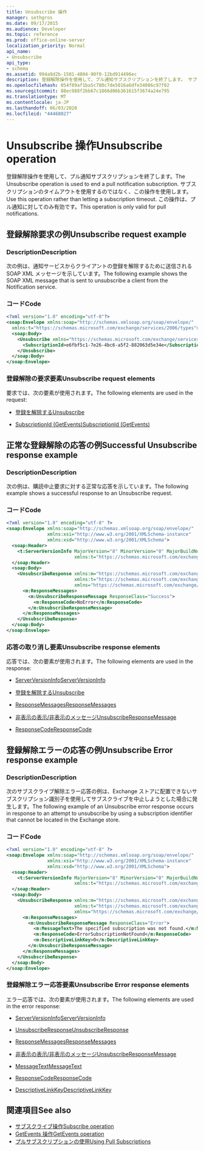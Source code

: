 ```yaml
---
title: Unsubscribe 操作
manager: sethgros
ms.date: 09/17/2015
ms.audience: Developer
ms.topic: reference
ms.prod: office-online-server
localization_priority: Normal
api_name:
- Unsubscribe
api_type:
- schema
ms.assetid: 994a9d2b-1501-4804-90f0-12bd914496ec
description: 登録解除操作を使用して、プル通知サブスクリプションを終了します。 サブスクリプションのタイムアウトを使用するのではなく、この操作を使用します。 この操作は、プル通知に対してのみ有効です。
ms.openlocfilehash: 054f89af1ba5c780c7de5016a6dfe34086c97f02
ms.sourcegitcommit: 88ec988f2bb67c1866d06b361615f3674a24e795
ms.translationtype: MT
ms.contentlocale: ja-JP
ms.lasthandoff: 06/03/2020
ms.locfileid: "44468027"
---
```

# <a name="unsubscribe-operation"></a><span data-ttu-id="06964-105">Unsubscribe 操作</span><span class="sxs-lookup"><span data-stu-id="06964-105">Unsubscribe operation</span></span>

<span data-ttu-id="06964-106">登録解除操作を使用して、プル通知サブスクリプションを終了します。</span><span class="sxs-lookup"><span data-stu-id="06964-106">The Unsubscribe operation is used to end a pull notification subscription.</span></span> <span data-ttu-id="06964-107">サブスクリプションのタイムアウトを使用するのではなく、この操作を使用します。</span><span class="sxs-lookup"><span data-stu-id="06964-107">Use this operation rather than letting a subscription timeout.</span></span> <span data-ttu-id="06964-108">この操作は、プル通知に対してのみ有効です。</span><span class="sxs-lookup"><span data-stu-id="06964-108">This operation is only valid for pull notifications.</span></span>
  
## <a name="unsubscribe-request-example"></a><span data-ttu-id="06964-109">登録解除要求の例</span><span class="sxs-lookup"><span data-stu-id="06964-109">Unsubscribe request example</span></span>

### <a name="description"></a><span data-ttu-id="06964-110">Description</span><span class="sxs-lookup"><span data-stu-id="06964-110">Description</span></span>

<span data-ttu-id="06964-111">次の例は、通知サービスからクライアントの登録を解除するために送信される SOAP XML メッセージを示しています。</span><span class="sxs-lookup"><span data-stu-id="06964-111">The following example shows the SOAP XML message that is sent to unsubscribe a client from the Notification service.</span></span>
  
### <a name="code"></a><span data-ttu-id="06964-112">コード</span><span class="sxs-lookup"><span data-stu-id="06964-112">Code</span></span>

```XML
<?xml version="1.0" encoding="utf-8"?>
<soap:Envelope xmlns:soap="http://schemas.xmlsoap.org/soap/envelope/"
  xmlns:t="https://schemas.microsoft.com/exchange/services/2006/types">
  <soap:Body>
    <Unsubscribe xmlns="https://schemas.microsoft.com/exchange/services/2006/messages">
      <SubscriptionId>e6fbf5c1-7e26-4bc6-a5f2-882063d5e34e</SubscriptionId>  
    </Unsubscribe>
  </soap:Body>
</soap:Envelope>
```

### <a name="unsubscribe-request-elements"></a><span data-ttu-id="06964-113">登録解除の要求要素</span><span class="sxs-lookup"><span data-stu-id="06964-113">Unsubscribe request elements</span></span>

<span data-ttu-id="06964-114">要求では、次の要素が使用されます。</span><span class="sxs-lookup"><span data-stu-id="06964-114">The following elements are used in the request:</span></span>
  
- [<span data-ttu-id="06964-115">登録を解除する</span><span class="sxs-lookup"><span data-stu-id="06964-115">Unsubscribe</span></span>](unsubscribe.md)
    
- [<span data-ttu-id="06964-116">SubscriptionId (GetEvents)</span><span class="sxs-lookup"><span data-stu-id="06964-116">SubscriptionId (GetEvents)</span></span>](subscriptionid-getevents.md)
    
## <a name="successful-unsubscribe-response-example"></a><span data-ttu-id="06964-117">正常な登録解除の応答の例</span><span class="sxs-lookup"><span data-stu-id="06964-117">Successful Unsubscribe response example</span></span>

### <a name="description"></a><span data-ttu-id="06964-118">Description</span><span class="sxs-lookup"><span data-stu-id="06964-118">Description</span></span>

<span data-ttu-id="06964-119">次の例は、購読中止要求に対する正常な応答を示しています。</span><span class="sxs-lookup"><span data-stu-id="06964-119">The following example shows a successful response to an Unsubscribe request.</span></span>
  
### <a name="code"></a><span data-ttu-id="06964-120">コード</span><span class="sxs-lookup"><span data-stu-id="06964-120">Code</span></span>

```xml
<?xml version="1.0" encoding="utf-8" ?>
<soap:Envelope xmlns:soap="http://schemas.xmlsoap.org/soap/envelope/" 
               xmlns:xsi="http://www.w3.org/2001/XMLSchema-instance" 
               xmlns:xsd="http://www.w3.org/2001/XMLSchema">
  <soap:Header>
    <t:ServerVersionInfo MajorVersion="8" MinorVersion="0" MajorBuildNumber="628" MinorBuildNumber="0" 
                         xmlns:t="https://schemas.microsoft.com/exchange/services/2006/types" />
  </soap:Header>
  <soap:Body>
    <UnsubscribeResponse xmlns:m="https://schemas.microsoft.com/exchange/services/2006/messages" 
                         xmlns:t="https://schemas.microsoft.com/exchange/services/2006/types" 
                         xmlns="https://schemas.microsoft.com/exchange/services/2006/messages">
      <m:ResponseMessages>
        <m:UnsubscribeResponseMessage ResponseClass="Success">
          <m:ResponseCode>NoError</m:ResponseCode>
        </m:UnsubscribeResponseMessage>
      </m:ResponseMessages>
    </UnsubscribeResponse>
  </soap:Body>
</soap:Envelope>
```

### <a name="unsubscribe-response-elements"></a><span data-ttu-id="06964-121">応答の取り消し要素</span><span class="sxs-lookup"><span data-stu-id="06964-121">Unsubscribe response elements</span></span>

<span data-ttu-id="06964-122">応答では、次の要素が使用されます。</span><span class="sxs-lookup"><span data-stu-id="06964-122">The following elements are used in the response:</span></span>
  
- [<span data-ttu-id="06964-123">ServerVersionInfo</span><span class="sxs-lookup"><span data-stu-id="06964-123">ServerVersionInfo</span></span>](serverversioninfo.md)
    
- [<span data-ttu-id="06964-124">登録を解除する</span><span class="sxs-lookup"><span data-stu-id="06964-124">Unsubscribe</span></span>](unsubscribe.md)
    
- [<span data-ttu-id="06964-125">ResponseMessages</span><span class="sxs-lookup"><span data-stu-id="06964-125">ResponseMessages</span></span>](responsemessages.md)
    
- [<span data-ttu-id="06964-126">非表示の表示/非表示のメッセージ</span><span class="sxs-lookup"><span data-stu-id="06964-126">UnsubscribeResponseMessage</span></span>](unsubscriberesponsemessage.md)
    
- [<span data-ttu-id="06964-127">ResponseCode</span><span class="sxs-lookup"><span data-stu-id="06964-127">ResponseCode</span></span>](responsecode.md)
    
## <a name="unsubscribe-error-response-example"></a><span data-ttu-id="06964-128">登録解除エラーの応答の例</span><span class="sxs-lookup"><span data-stu-id="06964-128">Unsubscribe Error response example</span></span>

### <a name="description"></a><span data-ttu-id="06964-129">Description</span><span class="sxs-lookup"><span data-stu-id="06964-129">Description</span></span>

<span data-ttu-id="06964-130">次のサブスクライブ解除エラー応答の例は、Exchange ストアに配置できないサブスクリプション識別子を使用してサブスクライブを中止しようとした場合に発生します。</span><span class="sxs-lookup"><span data-stu-id="06964-130">The following example of an Unsubscribe error response occurs in response to an attempt to unsubscribe by using a subscription identifier that cannot be located in the Exchange store.</span></span>
  
### <a name="code"></a><span data-ttu-id="06964-131">コード</span><span class="sxs-lookup"><span data-stu-id="06964-131">Code</span></span>

```XML
<?xml version="1.0" encoding="utf-8" ?>
<soap:Envelope xmlns:soap="http://schemas.xmlsoap.org/soap/envelope/" 
               xmlns:xsi="http://www.w3.org/2001/XMLSchema-instance" 
               xmlns:xsd="http://www.w3.org/2001/XMLSchema">
  <soap:Header>
    <t:ServerVersionInfo MajorVersion="8" MinorVersion="0" MajorBuildNumber="628" MinorBuildNumber="0" 
                         xmlns:t="https://schemas.microsoft.com/exchange/services/2006/types" />
  </soap:Header>
  <soap:Body>
    <UnsubscribeResponse xmlns:m="https://schemas.microsoft.com/exchange/services/2006/messages" 
                         xmlns:t="https://schemas.microsoft.com/exchange/services/2006/types" 
                         xmlns="https://schemas.microsoft.com/exchange/services/2006/messages">
      <m:ResponseMessages>
        <m:UnsubscribeResponseMessage ResponseClass="Error">
          <m:MessageText>The specified subscription was not found.</m:MessageText>
          <m:ResponseCode>ErrorSubscriptionNotFound</m:ResponseCode>
          <m:DescriptiveLinkKey>0</m:DescriptiveLinkKey>
        </m:UnsubscribeResponseMessage>
      </m:ResponseMessages>
    </UnsubscribeResponse>
  </soap:Body>
</soap:Envelope>
```

### <a name="unsubscribe-error-response-elements"></a><span data-ttu-id="06964-132">登録解除エラー応答要素</span><span class="sxs-lookup"><span data-stu-id="06964-132">Unsubscribe Error response elements</span></span>

<span data-ttu-id="06964-133">エラー応答では、次の要素が使用されます。</span><span class="sxs-lookup"><span data-stu-id="06964-133">The following elements are used in the error response:</span></span>
  
- [<span data-ttu-id="06964-134">ServerVersionInfo</span><span class="sxs-lookup"><span data-stu-id="06964-134">ServerVersionInfo</span></span>](serverversioninfo.md)
    
- [<span data-ttu-id="06964-135">UnsubscribeResponse</span><span class="sxs-lookup"><span data-stu-id="06964-135">UnsubscribeResponse</span></span>](unsubscriberesponse.md)
    
- [<span data-ttu-id="06964-136">ResponseMessages</span><span class="sxs-lookup"><span data-stu-id="06964-136">ResponseMessages</span></span>](responsemessages.md)
    
- [<span data-ttu-id="06964-137">非表示の表示/非表示のメッセージ</span><span class="sxs-lookup"><span data-stu-id="06964-137">UnsubscribeResponseMessage</span></span>](unsubscriberesponsemessage.md)
    
- [<span data-ttu-id="06964-138">MessageText</span><span class="sxs-lookup"><span data-stu-id="06964-138">MessageText</span></span>](messagetext.md)
    
- [<span data-ttu-id="06964-139">ResponseCode</span><span class="sxs-lookup"><span data-stu-id="06964-139">ResponseCode</span></span>](responsecode.md)
    
- [<span data-ttu-id="06964-140">DescriptiveLinkKey</span><span class="sxs-lookup"><span data-stu-id="06964-140">DescriptiveLinkKey</span></span>](descriptivelinkkey.md)
    
## <a name="see-also"></a><span data-ttu-id="06964-141">関連項目</span><span class="sxs-lookup"><span data-stu-id="06964-141">See also</span></span>

- [<span data-ttu-id="06964-142">サブスクライブ操作</span><span class="sxs-lookup"><span data-stu-id="06964-142">Subscribe operation</span></span>](subscribe-operation.md)
- [<span data-ttu-id="06964-143">GetEvents 操作</span><span class="sxs-lookup"><span data-stu-id="06964-143">GetEvents operation</span></span>](getevents-operation.md)
- [<span data-ttu-id="06964-144">プルサブスクリプションの使用</span><span class="sxs-lookup"><span data-stu-id="06964-144">Using Pull Subscriptions</span></span>](https://msdn.microsoft.com/library/f956bc0e-2b25-4613-966b-54c65456897c%28Office.15%29.aspx)

